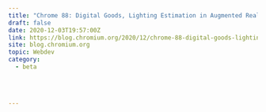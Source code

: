 ```yaml
---
title: "Chrome 88: Digital Goods, Lighting Estimation in Augmented Reality, and More"
draft: false
date: 2020-12-03T19:57:00Z
link: https://blog.chromium.org/2020/12/chrome-88-digital-goods-lighting.html?utm_medium=RSS&utm_source=hune
site: blog.chromium.org
topic: Webdev
category:
  - beta
  
   
  

---
```

